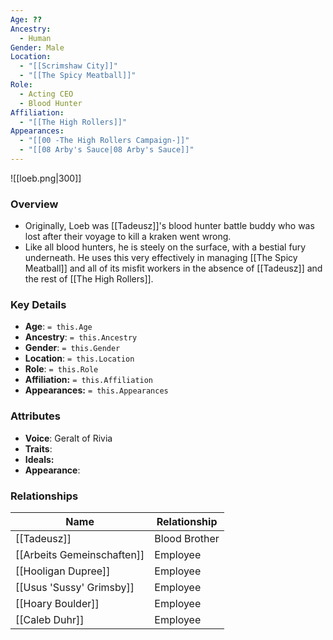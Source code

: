 ```yaml
---
Age: ??
Ancestry:
  - Human
Gender: Male
Location:
  - "[[Scrimshaw City]]"
  - "[[The Spicy Meatball]]"
Role:
  - Acting CEO
  - Blood Hunter
Affiliation:
  - "[[The High Rollers]]"
Appearances:
  - "[[00 -The High Rollers Campaign-]]"
  - "[[08 Arby's Sauce|08 Arby's Sauce]]"
---
```


![[loeb.png|300]]

### Overview
- Originally, Loeb was [[Tadeusz]]'s blood hunter battle buddy who was lost after their voyage to kill a kraken went wrong.
- Like all blood hunters, he is steely on the surface, with a bestial fury underneath. He uses this very effectively in managing [[The Spicy Meatball]] and all of its misfit workers in the absence of [[Tadeusz]] and the rest of [[The High Rollers]].

### Key Details
- **Age**: `= this.Age`
- **Ancestry**: `= this.Ancestry`
- **Gender**: `= this.Gender`
- **Location**: `= this.Location`
- **Role**: `= this.Role`
- **Affiliation:** `= this.Affiliation`
- **Appearances:** `= this.Appearances`

### Attributes
- **Voice**: Geralt of Rivia
- **Traits**: 
- **Ideals:** 
- **Appearance**: 

### Relationships

| Name                       | Relationship  |
| -------------------------- | ------------- |
| [[Tadeusz]]                | Blood Brother |
| [[Arbeits Gemeinschaften]] | Employee      |
| [[Hooligan Dupree]]        | Employee      |
| [[Usus 'Sussy' Grimsby]]           | Employee      |
| [[Hoary Boulder]]          | Employee      |
| [[Caleb Duhr]]             | Employee      |
